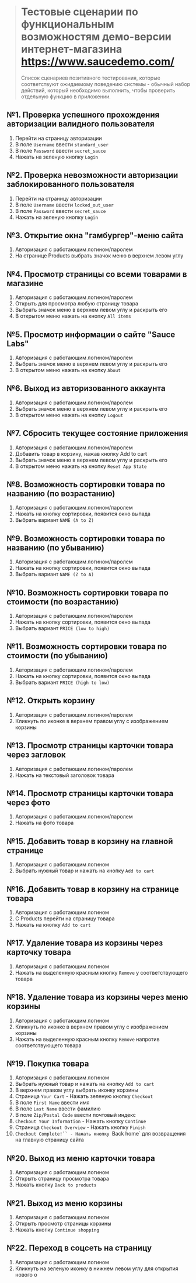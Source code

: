 > # Тестовые сценарии по функциональным возможностям демо-версии интернет-магазина https://www.saucedemo.com/
> Список сценариев позитивного тестирования, которые соответствуют ожидаемому поведению системы - обычный набор действий, который необходимо выполнить, чтобы проверить отдельную функцию в приложении. 

## №1. Проверка успешного прохождения авторизации валидного пользователя
1. Перейти на страницу авторизации
2. В поле `Username` ввести `standard_user`
3. В поле `Password` ввести `secret_sauce`
4. Нажать на зеленую кнопку `Login`

## №2. Проверка невозможности авторизации заблокированного пользователя
1. Перейти на страницу авторизации
2. В поле `Username` ввести `locked_out_user`
3. В поле `Password` ввести `secret_sauce`
4. Нажать на зеленую кнопку `Login`

## №3. Открытие окна "гамбургер"-меню сайта
1. Авторизация с работающим логином/паролем
2. На странице Products выбрать значок меню в верхнем левом углу

## №4. Просмотр страницы со всеми товарами в магазине
1. Авторизация с работающим логином/паролем
2. Открыть для просмотра любую страницу товара
3. Выбрать значок меню в верхнем левом углу и раскрыть его
4. В открытом меню нажать на кнопку `All items`

## №5. Просмотр информации о сайте "Sauce Labs"
1. Авторизация с работающим логином/паролем
2. Выбрать значок меню в верхнем левом углу и раскрыть его
3. В открытом меню нажать на кнопку `About`

## №6. Выход из авторизованного аккаунта
1. Авторизация с работающим логином/паролем
2. Выбрать значок меню в верхнем левом углу и раскрыть его
3. В открытом меню нажать на кнопку `Logout`

## №7. Сбросить текущее состояние приложения
1. Авторизация с работающим логином/паролем
2. Добавить товар в корзину, нажав кнопку Add to cart
3. Выбрать значок меню в верхнем левом углу и раскрыть его
4. В открытом меню нажать на кнопку `Reset App State`

## №8. Возможность сортировки товара по названию (по возрастанию)
1. Авторизация с работающим логином/паролем
2. Нажать на кнопку сортировки, появится окно выпада
3. Выбрать вариант `NAME (A to Z)`

## №9. Возможность сортировки товара по названию (по убыванию)
1. Авторизация с работающим логином/паролем
2. Нажать на кнопку сортировки, появится окно выпада
3. Выбрать вариант `NAME (Z to A)` 

## №10. Возможность сортировки товара по стоимости (по возрастанию)
1. Авторизация с работающим логином/паролем
2. Нажать на кнопку сортировки, появится окно выпада
3. Выбрать вариант `PRICE (low to high)`

## №11. Возможность сортировки товара по стоимости (по убыванию)
1. Авторизация с работающим логином/паролем
2. Нажать на кнопку сортировки, появится окно выпада
3. Выбрать вариант `PRICE (high to low)`

## №12. Открыть корзину 
1. Авторизация с работающим логином/паролем
2. Кликнуть по иконке в верхнем правом углу с изображением корзины

## №13. Просмотр страницы карточки товара через загловок
1. Авторизация с работающим логином/паролем
2. Нажать на текстовый заголовок товара 

## №14. Просмотр страницы карточки товара через фото
1. Авторизация с работающим логином/паролем
2. Нажать на фото товара

## №15. Добавить товар в корзину на главной странице
1. Авторизация с работающим логином
2. Выбрать нужный товар и нажать на кнопку `Add to cart`

## №16. Добавить товар в корзину на странице товара
1. Авторизация с работающим логином
2. С Products перейти на страницу товара
3. Нажать на кнопку `Add to cart`

## №17. Удаление товара из корзины через карточку товара
1. Авторизация с работающим логином
2. Нажать на выделенную красным кнопку `Remove` у соответствующего товара

## №18. Удаление товара из корзины через меню корзины
1. Авторизация с работающим логином
2. Кликнуть по иконке в верхнем правом углу с изображением корзины
3. Нажать на выделенную красным кнопку `Remove` напротив соответствующего товара

## №19. Покупка товара
1. Авторизация с работающим логином
2. Выбрать нужный товар и нажать на кнопку `Add to cart`
3. В верхнем правом углу выбрать иконку корзины
4. Страница `Your Cart` - Нажать зеленую кнопку `Checkout`
5. В поле `First Name` ввести имя
6. В поле `Last Name` ввести фамилию
7. В поле `Zip/Postal Code` ввести почтовый индекс
8. `Checkout Your Information` - Нажать кнопку `Continue`
9. Страница `Checkout Overview` - Нажать кнопку `Finish`
10. `Checkout Complete!`` - Нажать кнопку `Back home` для возвращения на главную страницу сайта

## №20. Выход из меню карточки товара
1. Авторизация с работающим логином
2. Открыть страницу просмотра товара 
3. Нажать кнопку `Back to products`

## №21. Выход из меню корзины
1. Авторизация с работающим логином
2. Открыть просмотр страницы корзины
3. Нажать кнопку `Continue shopping`

## №22. Переход в соцсеть на страницу
1. Авторизация с работающим логином
2. Кликнуть на зеленую иконку в нижнем левом углу для открытия нового о
